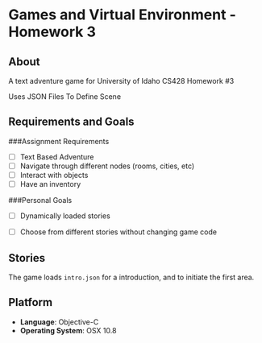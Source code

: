 Games and Virtual Environment - Homework 3
=============

About
------
A text adventure game for University of Idaho CS428 Homework #3

Uses JSON Files To Define Scene

Requirements and Goals
------

###Assignment Requirements

- [ ] Text Based Adventure
- [ ] Navigate through different nodes (rooms, cities, etc)
- [ ] Interact with objects
- [ ] Have an inventory

###Personal Goals

- [ ] Dynamically loaded stories
- [ ] Choose from different stories without changing game code


Stories
------
The game loads `intro.json` for a introduction, and to initiate the first area.


Platform
-------
- <b>Language</b>: Objective-C
- <b>Operating System</b>: OSX 10.8
